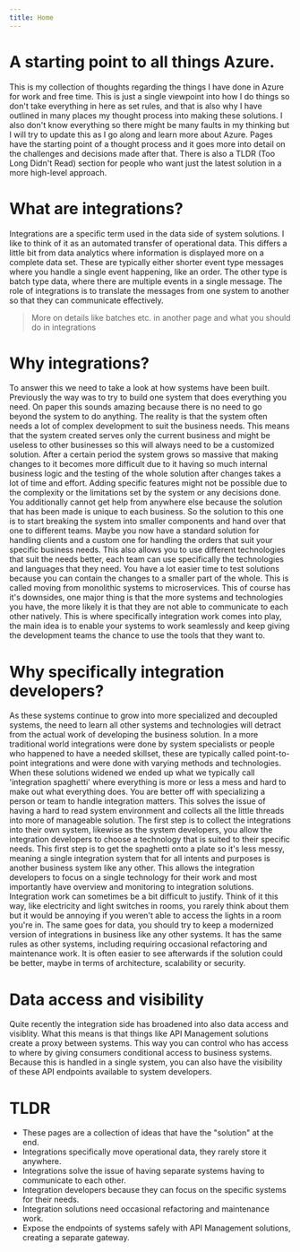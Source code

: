 ```yaml
---
title: Home
---
```


# A starting point to all things Azure.
This is my collection of thoughts regarding the things I have done in Azure for work and free time. This is just a single viewpoint into how I do things so don't take everything in here as set rules, and that is also why I have outlined in many places my thought process into making these solutions. I also don't know everything so there might be many faults in my thinking but I will try to update this as I go along and learn more about Azure. Pages have the starting point of a thought process and it goes more into detail on the challenges and decisions made after that. There is also a TLDR (Too Long Didn't Read) section for people who want just the latest solution in a more high-level approach.

# What are integrations?
Integrations are a specific term used in the data side of system solutions. I like to think of it as an automated transfer of operational data. This differs a little bit from data analytics where information is displayed more on a complete data set. These are typically either shorter event type messages where you handle a single event happening, like an order. The other type is batch type data, where there are multiple events in a single message. The role of integrations is to translate the messages from one system to another so that they can communicate effectively.
> More on details like batches etc. in another page and what you should do in integrations

# Why integrations?
To answer this we need to take a look at how systems have been built. Previously the way was to try to build one system that does everything you need. On paper this sounds amazing because there is no need to go beyond the system to do anything. The reality is that the system often needs a lot of complex development to suit the business needs. This means that the system created serves only the current business and might be useless to other businesses so this will always need to be a customized solution. 
After a certain period the system grows so massive that making changes to it becomes more difficult due to it having so much internal business logic and the testing of the whole solution after changes takes a lot of time and effort. Adding specific features might not be possible due to the complexity or the limitations set by the system or any decisions done. You additionally cannot get help from anywhere else because the solution that has been made is unique to each business.
So the solution to this one is to start breaking the system into smaller components and hand over that one to different teams. Maybe you now have a standard solution for handling clients and a custom one for handling the orders that suit your specific business needs. This also allows you to use different technologies that suit the needs better, each team can use specifically the technologies and languages that they need. You have a lot easier time to test solutions because you can contain the changes to a smaller part of the whole. This is called moving from monolithic systems to microservices.
This of course has it's downsides, one major thing is that the more systems and technologies you have, the more likely it is that they are not able to communicate to each other natively. This is where specifically integration work comes into play, the main idea is to enable your systems to work seamlessly and keep giving the development teams the chance to use the tools that they want to.

# Why specifically integration developers?
As these systems continue to grow into more specialized and decoupled systems, the need to learn all other systems and technologies will detract from the actual work of developing the business solution. In a more traditional world integrations were done by system specialists or people who happened to have a needed skillset, these are typically called point-to-point integrations and were done with varying methods and technologies. When these solutions widened we ended up what we typically call 'integration spaghetti' where everything is more or less a mess and hard to make out what everything does.
You are better off with specializing a person or team to handle integration matters. This solves the issue of having a hard to read system environment and collects all the little threads into more of manageable solution. The first step is to collect the integrations into their own system, likewise as the system developers, you allow the integration developers to choose a technology that is suited to their specific needs. This first step is to get the spaghetti onto a plate so it's less messy, meaning a single integration system that for all intents and purposes is another business system like any other. This allows the integration developers to focus on a single technology for their work and most importantly have overview and monitoring to integration solutions.
Integration work can sometimes be a bit difficult to justify. Think of it this way, like electricity and light switches in rooms, you rarely think about them but it would be annoying if you weren't able to access the lights in a room you're in. The same goes for data, you should try to keep a modernized version of integrations in business like any other systems. It has the same rules as other systems, including requiring occasional refactoring and maintenance work. It is often easier to see afterwards if the solution could be better, maybe in terms of architecture, scalability or security.

# Data access and visibility
Quite recently the integration side has broadened into also data access and visiblity. What this means is that things like API Management solutions create a proxy between systems. This way you can control who has access to where by giving consumers conditional access to business systems. Because this is handled in a single system, you can also have the visibility of these API endpoints available to system developers.

# TLDR
- These pages are a collection of ideas that have the "solution" at the end.
- Integrations specifically move operational data, they rarely store it anywhere.
- Integrations solve the issue of having separate systems having to communicate to each other.
- Integration developers because they can focus on the specific systems for their needs.
- Integration solutions need occasional refactoring and maintenance work.
- Expose the endpoints of systems safely with API Management solutions, creating a separate gateway.
